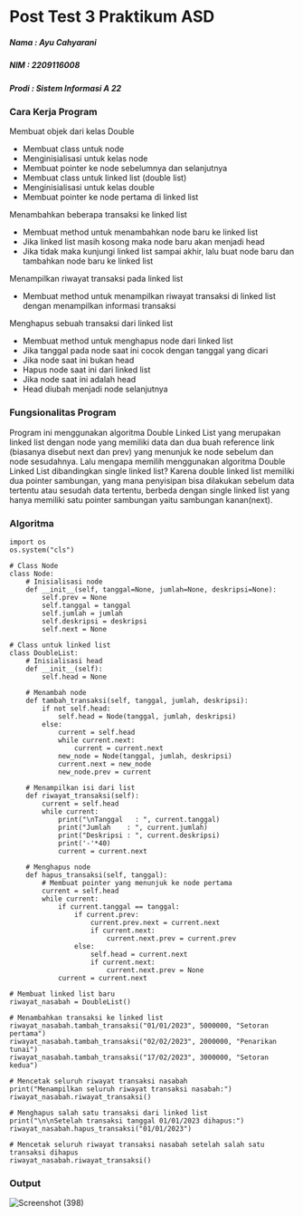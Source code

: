 # Post Test 3 Praktikum ASD

##### Nama  : Ayu Cahyarani
##### NIM   : 2209116008
##### Prodi : Sistem Informasi A 22

### Cara Kerja Program
Membuat objek dari kelas Double
- Membuat class untuk node
- Menginisialisasi untuk kelas node
- Membuat pointer ke node sebelumnya dan selanjutnya
- Membuat class untuk linked list (double list)
- Menginisialisasi untuk kelas double
- Membuat pointer ke node pertama di linked list

Menambahkan beberapa transaksi ke linked list
- Membuat method untuk menambahkan node baru ke linked list
- Jika linked list masih kosong maka node baru akan menjadi head
- Jika tidak maka kunjungi linked list sampai akhir, lalu buat node baru dan tambahkan node baru ke linked list
 
Menampilkan riwayat transaksi pada linked list
- Membuat method untuk menampilkan riwayat transaksi di linked list dengan menampilkan informasi transaksi

Menghapus sebuah transaksi dari linked list
- Membuat method untuk menghapus node dari linked list
- Jika tanggal pada node saat ini cocok dengan tanggal yang dicari
- Jika node saat ini bukan head
- Hapus node saat ini dari linked list
- Jika node saat ini adalah head
- Head diubah menjadi node selanjutnya

### Fungsionalitas Program

Program ini menggunakan algoritma Double Linked List yang merupakan linked list dengan node yang memiliki data dan dua buah reference link (biasanya disebut next dan prev) yang menunjuk ke node sebelum dan node sesudahnya. Lalu mengapa memilih menggunakan algoritma Double Linked List dibandingkan single linked list? Karena double linked list memiliki dua pointer sambungan, yang mana penyisipan bisa dilakukan sebelum data tertentu atau sesudah data tertentu, berbeda dengan single linked list yang hanya memiliki satu pointer sambungan yaitu sambungan kanan(next). 

### Algoritma

```
import os
os.system("cls")

# Class Node
class Node:
    # Inisialisasi node
    def __init__(self, tanggal=None, jumlah=None, deskripsi=None):
        self.prev = None
        self.tanggal = tanggal
        self.jumlah = jumlah
        self.deskripsi = deskripsi
        self.next = None

# Class untuk linked list
class DoubleList:
    # Inisialisasi head
    def __init__(self):
        self.head = None
    
    # Menambah node
    def tambah_transaksi(self, tanggal, jumlah, deskripsi):
        if not self.head:
            self.head = Node(tanggal, jumlah, deskripsi)
        else:
            current = self.head
            while current.next:
                current = current.next
            new_node = Node(tanggal, jumlah, deskripsi)
            current.next = new_node
            new_node.prev = current

    # Menampilkan isi dari list        
    def riwayat_transaksi(self):
        current = self.head
        while current:
            print("\nTanggal   : ", current.tanggal)
            print("Jumlah    : ", current.jumlah)
            print("Deskripsi : ", current.deskripsi)
            print('-'*40)
            current = current.next
            
    # Menghapus node
    def hapus_transaksi(self, tanggal):
        # Membuat pointer yang menunjuk ke node pertama
        current = self.head
        while current:
            if current.tanggal == tanggal:
                if current.prev:
                    current.prev.next = current.next
                    if current.next:
                        current.next.prev = current.prev
                else:
                    self.head = current.next
                    if current.next:
                        current.next.prev = None
            current = current.next

# Membuat linked list baru
riwayat_nasabah = DoubleList()

# Menambahkan transaksi ke linked list
riwayat_nasabah.tambah_transaksi("01/01/2023", 5000000, "Setoran pertama")
riwayat_nasabah.tambah_transaksi("02/02/2023", 2000000, "Penarikan tunai")
riwayat_nasabah.tambah_transaksi("17/02/2023", 3000000, "Setoran kedua")

# Mencetak seluruh riwayat transaksi nasabah
print("Menampilkan seluruh riwayat transaksi nasabah:")
riwayat_nasabah.riwayat_transaksi()

# Menghapus salah satu transaksi dari linked list
print("\n\nSetelah transaksi tanggal 01/01/2023 dihapus:")
riwayat_nasabah.hapus_transaksi("01/01/2023")

# Mencetak seluruh riwayat transaksi nasabah setelah salah satu transaksi dihapus
riwayat_nasabah.riwayat_transaksi()
```

### Output

![Screenshot (398)](https://user-images.githubusercontent.com/121865360/225850791-08d24df0-488e-42c5-803c-7ea864d1d5a3.png)
